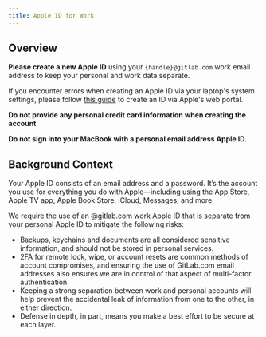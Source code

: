```yaml
---
title: Apple ID for Work
---
```


## Overview

**Please create a new Apple ID** using your `{handle}@gitlab.com` work email address to keep your personal and work data separate.

If you encounter errors when creating an Apple ID via your laptop's system settings, please follow [this guide](https://support.apple.com/en-us/108647?device-type=web) to create an ID via Apple's web portal.

**Do not provide any personal credit card information when creating the account**

**Do not sign into your MacBook with a personal email address Apple ID.**

## Background Context

Your Apple ID consists of an email address and a password. It’s the account you use for everything you do with Apple—including using the App Store, Apple TV app, Apple Book Store, iCloud, Messages, and more.

We require the use of an @gitlab.com work Apple ID that is separate from your personal Apple ID to mitigate the following risks:

* Backups, keychains and documents are all considered sensitive information, and should not be stored in personal services.
* 2FA for remote lock, wipe, or account resets are common methods of account compromises, and ensuring the use of GitLab.com email addresses also ensures we are in control of that aspect of multi-factor authentication.
* Keeping a strong separation between work and personal accounts will help prevent the accidental leak of information from one to the other, in either direction.
* Defense in depth, in part, means you make a best effort to be secure at each layer.
